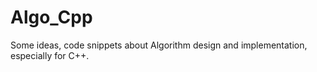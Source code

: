 # Algo_Cpp
Some ideas, code snippets about Algorithm design and implementation, especially for C++.
